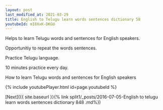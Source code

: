 ```yaml
---
layout: post
last_modified_at: 2021-03-29
title: English to Telugu learn words sentences dictionary 58 
youtubeId: mI8XxK-DKGU
---
```

 
 
Helps to learn Telugu words and sentences for English speakers.

Opportunitiy to repeat the words sentences. 

Practice Telugu language. 
 
10 minutes practice every day. 
 
How to learn Telugu words and sentences for English speakers 
 
{% include youtubePlayer.html id=page.youtubeId %}
 
 
[Next]({{ site.baseurl }}{% link  split1/_posts/2016-07-05-English to telugu learn words sentences dictionary 848 .md%})
 
